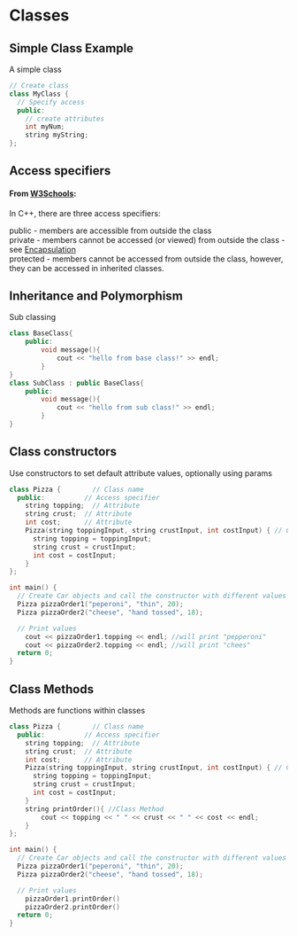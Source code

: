 # Classes

## Simple Class Example
A simple class
```cpp
// Create class
class MyClass {       
  // Specify access
  public:             
    // create attributes
    int myNum;        
    string myString;  
};
```


## Access specifiers
#### From <a href="https://www.w3schools.com/cpp/cpp_access_specifiers.asp">W3Schools</a>:  

In C++, there are three access specifiers:

public - members are accessible from outside the class  
private - members cannot be accessed (or viewed) from outside the class - see <a href="https://www.w3schools.com/cpp/cpp_encapsulation.asp">Encapsulation</a>  
protected - members cannot be accessed from outside the class, however, they can be accessed in inherited classes.


## Inheritance and Polymorphism
Sub classing
```cpp
class BaseClass{
	public:
		void message(){
			cout << "hello from base class!" >> endl;
		}
}
class SubClass : public BaseClass{
	public:
		void message(){
			cout << "hello from sub class!" >> endl;
		}
}
```


## Class constructors
Use constructors to set default attribute values, optionally using params
```cpp
class Pizza {        // Class name
  public:          // Access specifier
    string topping;  // Attribute
    string crust;  // Attribute
    int cost;      // Attribute
    Pizza(string toppingInput, string crustInput, int costInput) { // Constructor with parameters
      string topping = toppingInput;
      string crust = crustInput;
      int cost = costInput;
    }
};

int main() {
  // Create Car objects and call the constructor with different values
  Pizza pizzaOrder1("peperoni", "thin", 20);
  Pizza pizzaOrder2("cheese", "hand tossed", 18);

  // Print values
	cout << pizzaOrder1.topping << endl; //will print "pepperoni"
	cout << pizzaOrder2.topping << endl; //will print "chees"
  return 0;
}
```

## Class Methods
Methods are functions within classes
```cpp
class Pizza {        // Class name
  public:          // Access specifier
    string topping;  // Attribute
    string crust;  // Attribute
    int cost;      // Attribute
    Pizza(string toppingInput, string crustInput, int costInput) { // Constructor with parameters
      string topping = toppingInput;
      string crust = crustInput;
      int cost = costInput;
    }
	string printOrder(){ //Class Method
		cout << topping << " " << crust << " " << cost << endl;
	}
};

int main() {
  // Create Car objects and call the constructor with different values
  Pizza pizzaOrder1("peperoni", "thin", 20);
  Pizza pizzaOrder2("cheese", "hand tossed", 18);

  // Print values
	pizzaOrder1.printOrder()
	pizzaOrder2.printOrder()
  return 0;
}
```
